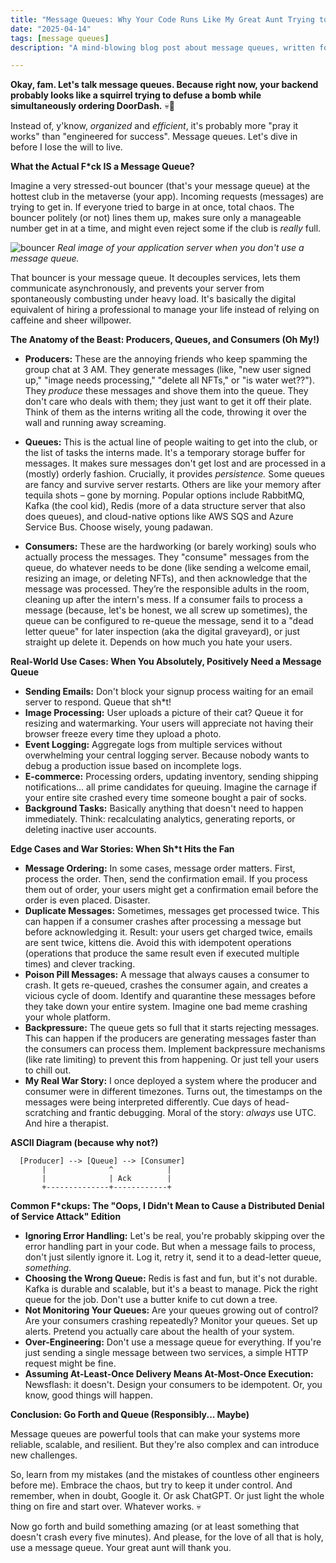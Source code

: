```yaml
---
title: "Message Queues: Why Your Code Runs Like My Great Aunt Trying to Deadlift a Fridge"
date: "2025-04-14"
tags: [message queues]
description: "A mind-blowing blog post about message queues, written for chaotic Gen Z engineers. Prepare for existential dread and surprisingly useful knowledge."

---
```


**Okay, fam. Let's talk message queues. Because right now, your backend probably looks like a squirrel trying to defuse a bomb while simultaneously ordering DoorDash.** 💀🙏

Instead of, y'know, *organized* and *efficient*, it's probably more "pray it works" than "engineered for success". Message queues. Let's dive in before I lose the will to live.

**What the Actual F*ck IS a Message Queue?**

Imagine a very stressed-out bouncer (that's your message queue) at the hottest club in the metaverse (your app). Incoming requests (messages) are trying to get in. If everyone tried to barge in at once, total chaos. The bouncer politely (or not) lines them up, makes sure only a manageable number get in at a time, and might even reject some if the club is *really* full.

![bouncer](https://i.kym-cdn.com/photos/images/newsfeed/001/334/766/a4f.jpg)
*Real image of your application server when you don't use a message queue.*

That bouncer is your message queue. It decouples services, lets them communicate asynchronously, and prevents your server from spontaneously combusting under heavy load. It's basically the digital equivalent of hiring a professional to manage your life instead of relying on caffeine and sheer willpower.

**The Anatomy of the Beast: Producers, Queues, and Consumers (Oh My!)**

*   **Producers:** These are the annoying friends who keep spamming the group chat at 3 AM. They generate messages (like, "new user signed up," "image needs processing," "delete all NFTs," or "is water wet??"). They *produce* these messages and shove them into the queue. They don't care who deals with them; they just want to get it off their plate. Think of them as the interns writing all the code, throwing it over the wall and running away screaming.

*   **Queues:** This is the actual line of people waiting to get into the club, or the list of tasks the interns made. It's a temporary storage buffer for messages. It makes sure messages don't get lost and are processed in a (mostly) orderly fashion. Crucially, it provides *persistence.* Some queues are fancy and survive server restarts. Others are like your memory after tequila shots – gone by morning. Popular options include RabbitMQ, Kafka (the cool kid), Redis (more of a data structure server that also does queues), and cloud-native options like AWS SQS and Azure Service Bus. Choose wisely, young padawan.

*   **Consumers:** These are the hardworking (or barely working) souls who actually process the messages. They "consume" messages from the queue, do whatever needs to be done (like sending a welcome email, resizing an image, or deleting NFTs), and then acknowledge that the message was processed. They’re the responsible adults in the room, cleaning up after the intern's mess. If a consumer fails to process a message (because, let's be honest, we all screw up sometimes), the queue can be configured to re-queue the message, send it to a "dead letter queue" for later inspection (aka the digital graveyard), or just straight up delete it. Depends on how much you hate your users.

**Real-World Use Cases: When You Absolutely, Positively Need a Message Queue**

*   **Sending Emails:** Don't block your signup process waiting for an email server to respond. Queue that sh*t!
*   **Image Processing:** User uploads a picture of their cat? Queue it for resizing and watermarking. Your users will appreciate not having their browser freeze every time they upload a photo.
*   **Event Logging:** Aggregate logs from multiple services without overwhelming your central logging server. Because nobody wants to debug a production issue based on incomplete logs.
*   **E-commerce:** Processing orders, updating inventory, sending shipping notifications... all prime candidates for queuing. Imagine the carnage if your entire site crashed every time someone bought a pair of socks.
*   **Background Tasks:** Basically anything that doesn't need to happen immediately. Think: recalculating analytics, generating reports, or deleting inactive user accounts.

**Edge Cases and War Stories: When Sh*t Hits the Fan**

*   **Message Ordering:** In some cases, message order matters. First, process the order. Then, send the confirmation email. If you process them out of order, your users might get a confirmation email before the order is even placed. Disaster.
*   **Duplicate Messages:** Sometimes, messages get processed twice. This can happen if a consumer crashes after processing a message but before acknowledging it. Result: your users get charged twice, emails are sent twice, kittens die. Avoid this with idempotent operations (operations that produce the same result even if executed multiple times) and clever tracking.
*   **Poison Pill Messages:** A message that always causes a consumer to crash. It gets re-queued, crashes the consumer again, and creates a vicious cycle of doom. Identify and quarantine these messages before they take down your entire system. Imagine one bad meme crashing your whole platform.
*   **Backpressure:** The queue gets so full that it starts rejecting messages. This can happen if the producers are generating messages faster than the consumers can process them. Implement backpressure mechanisms (like rate limiting) to prevent this from happening. Or just tell your users to chill out.
*   **My Real War Story:** I once deployed a system where the producer and consumer were in different timezones. Turns out, the timestamps on the messages were being interpreted differently. Cue days of head-scratching and frantic debugging. Moral of the story: *always* use UTC. And hire a therapist.

**ASCII Diagram (because why not?)**

```
  [Producer] --> [Queue] --> [Consumer]
       |              ^            |
       |              | Ack        |
       +--------------+------------+
```

**Common F\*ckups: The "Oops, I Didn't Mean to Cause a Distributed Denial of Service Attack" Edition**

*   **Ignoring Error Handling:** Let's be real, you're probably skipping over the error handling part in your code. But when a message fails to process, don't just silently ignore it. Log it, retry it, send it to a dead-letter queue, *something*.
*   **Choosing the Wrong Queue:** Redis is fast and fun, but it's not durable. Kafka is durable and scalable, but it's a beast to manage. Pick the right queue for the job. Don't use a butter knife to cut down a tree.
*   **Not Monitoring Your Queues:** Are your queues growing out of control? Are your consumers crashing repeatedly? Monitor your queues. Set up alerts. Pretend you actually care about the health of your system.
*   **Over-Engineering:** Don't use a message queue for everything. If you're just sending a single message between two services, a simple HTTP request might be fine.
*   **Assuming At-Least-Once Delivery Means At-Most-Once Execution:** Newsflash: it doesn't. Design your consumers to be idempotent. Or, you know, good things will happen.

**Conclusion: Go Forth and Queue (Responsibly... Maybe)**

Message queues are powerful tools that can make your systems more reliable, scalable, and resilient. But they're also complex and can introduce new challenges.

So, learn from my mistakes (and the mistakes of countless other engineers before me). Embrace the chaos, but try to keep it under control. And remember, when in doubt, Google it. Or ask ChatGPT. Or just light the whole thing on fire and start over. Whatever works. 💀

Now go forth and build something amazing (or at least something that doesn't crash every five minutes). And please, for the love of all that is holy, use a message queue. Your great aunt will thank you.
